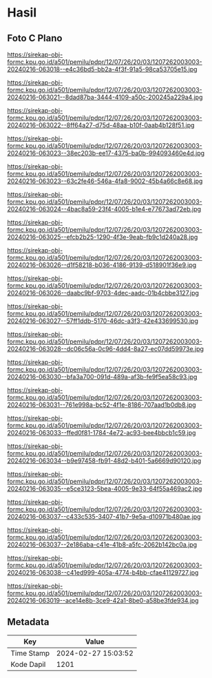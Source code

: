 # Hasil

## Foto C Plano

https://sirekap-obj-formc.kpu.go.id/a501/pemilu/pdpr/12/07/26/20/03/1207262003003-20240216-063018--e4c36bd5-bb2a-4f3f-91a5-98ca53705e15.jpg

https://sirekap-obj-formc.kpu.go.id/a501/pemilu/pdpr/12/07/26/20/03/1207262003003-20240216-063021--8dad87ba-3444-4109-a50c-200245a229a4.jpg

https://sirekap-obj-formc.kpu.go.id/a501/pemilu/pdpr/12/07/26/20/03/1207262003003-20240216-063022--8ff64a27-d75d-48aa-b10f-0aab4b128f51.jpg

https://sirekap-obj-formc.kpu.go.id/a501/pemilu/pdpr/12/07/26/20/03/1207262003003-20240216-063023--38ec203b-ee17-4375-ba0b-994093460e4d.jpg

https://sirekap-obj-formc.kpu.go.id/a501/pemilu/pdpr/12/07/26/20/03/1207262003003-20240216-063023--63c2fe46-546a-4fa8-9002-45b4a66c8e68.jpg

https://sirekap-obj-formc.kpu.go.id/a501/pemilu/pdpr/12/07/26/20/03/1207262003003-20240216-063024--4bac8a59-23f4-4005-b1e4-e77673ad72eb.jpg

https://sirekap-obj-formc.kpu.go.id/a501/pemilu/pdpr/12/07/26/20/03/1207262003003-20240216-063025--efcb2b25-1290-4f3e-9eab-fb9c1d240a28.jpg

https://sirekap-obj-formc.kpu.go.id/a501/pemilu/pdpr/12/07/26/20/03/1207262003003-20240216-063026--d1f58218-b036-4186-9139-d518901f36e9.jpg

https://sirekap-obj-formc.kpu.go.id/a501/pemilu/pdpr/12/07/26/20/03/1207262003003-20240216-063026--daabc9bf-9703-4dec-aadc-01b4cbbe3127.jpg

https://sirekap-obj-formc.kpu.go.id/a501/pemilu/pdpr/12/07/26/20/03/1207262003003-20240216-063027--57ff1ddb-5170-46dc-a3f3-42e433699530.jpg

https://sirekap-obj-formc.kpu.go.id/a501/pemilu/pdpr/12/07/26/20/03/1207262003003-20240216-063028--dc06c56a-0c96-4dd4-8a27-ec07dd59973e.jpg

https://sirekap-obj-formc.kpu.go.id/a501/pemilu/pdpr/12/07/26/20/03/1207262003003-20240216-063030--bfa3a700-091d-489a-af3b-fe9f5ea58c93.jpg

https://sirekap-obj-formc.kpu.go.id/a501/pemilu/pdpr/12/07/26/20/03/1207262003003-20240216-063031--761e998a-bc52-4f1e-8186-707aad1b0db8.jpg

https://sirekap-obj-formc.kpu.go.id/a501/pemilu/pdpr/12/07/26/20/03/1207262003003-20240216-063033--ffed0f81-1784-4e72-ac93-bee4bbcb1c59.jpg

https://sirekap-obj-formc.kpu.go.id/a501/pemilu/pdpr/12/07/26/20/03/1207262003003-20240216-063034--b9e97458-fb91-48d2-b401-5a6669d90120.jpg

https://sirekap-obj-formc.kpu.go.id/a501/pemilu/pdpr/12/07/26/20/03/1207262003003-20240216-063035--e5ce3123-5bea-4005-9e33-64f55a469ac2.jpg

https://sirekap-obj-formc.kpu.go.id/a501/pemilu/pdpr/12/07/26/20/03/1207262003003-20240216-063037--c433c535-3407-41b7-9e5a-d10971b480ae.jpg

https://sirekap-obj-formc.kpu.go.id/a501/pemilu/pdpr/12/07/26/20/03/1207262003003-20240216-063037--2e186aba-c41e-41b8-a5fc-2062b142bc0a.jpg

https://sirekap-obj-formc.kpu.go.id/a501/pemilu/pdpr/12/07/26/20/03/1207262003003-20240216-063038--c41ed999-405a-4774-b4bb-cfae41129727.jpg

https://sirekap-obj-formc.kpu.go.id/a501/pemilu/pdpr/12/07/26/20/03/1207262003003-20240216-063019--ace14e8b-3ce9-42a1-8be0-a58be3fde934.jpg


## Metadata

| Key        | Value               |
| ---------- | ------------------- |
| Time Stamp | 2024-02-27 15:03:52 |
| Kode Dapil | 1201                |



